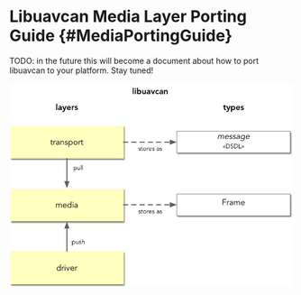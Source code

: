 Libuavcan Media Layer Porting Guide {#MediaPortingGuide}
=====================================

TODO: in the future this will become a document about how to port libuavcan to your platform. Stay tuned!

![The media layer and its relationship to a driver and the transport layer.](images/html/layers_and_data.png)